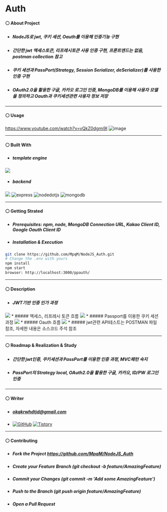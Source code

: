 # Auth
#### ⚪ About Project
* ##### NodeJS로 jwt, 쿠키 세션, Oauth를 이용해 인증기능 구현
* ##### 간단한 jwt 엑세스토큰, 리프레시토큰 사용 인증 구현, 프론트엔드는 없음, postman collection 참고
* ##### 쿠키 세션과 PassPort(Strategy, Session Serializer, deSerializer)를 사용한 인증 구현
* ##### OAuth2.0을 활용한 구글, 카카오 로그인 인증, MongoDB를 이용해 사용자 모델을 정의하고 Oauth과 쿠키세션관련 사용자 정보 저장

* * *
#### ⚪ Usage
https://www.youtube.com/watch?v=vQkZ0dgmi9I
![image](https://user-images.githubusercontent.com/79093184/268300607-ec6350cc-e75c-4796-b58d-3ce3a4182c51.png)
* * *
#### ⚪ Built With
* ##### template engine
<img src ="https://img.shields.io/badge/ejs-F7DF1E.svg?&style=for-the-badge&logo=ejs&logoColor=white"/>

* ##### backend
<img src ="https://img.shields.io/badge/javascript-F7DF1E.svg?&style=for-the-badge&logo=JavaScript&logoColor=white"/> <img alt="express" src ="https://img.shields.io/badge/express-339933.svg?&style=for-the-badge&logo=express&logoColor=white"/> <img alt="nodedotjs" src ="https://img.shields.io/badge/nodejs-339933.svg?&style=for-the-badge&logo=nodedotjs&logoColor=white"/> <img alt="mongodb" src ="https://img.shields.io/badge/mongodb-339933.svg?&style=for-the-badge&logo=mongodb&logoColor=white"/>

* * *
#### ⚪ Getting Strated
* ##### Prerequisites: npm, node, MongoDB Connection URL, Kakao Client ID, Google Oauth Client ID
* ##### Installation & Execution
```bash
git clone https://github.com/MpqM/NodeJS_Auth.git
# Change the .env with yours
npm install
npm start
browser: http://localhost:3000/ppauth/
```

* * *
#### ⚪ Description 
* ##### JWT기반 인증 인가 과정
 <img src="https://user-images.githubusercontent.com/79093184/268309865-786a47dc-375f-4eae-bf8e-1834a2a7002c.png"/>
* ##### 엑세스, 리프레시 토큰 흐름
  <img src="https://user-images.githubusercontent.com/79093184/268310086-41f36848-0fa9-4de2-b80b-019cb2eacc1b.png"/>
* ##### Passport를 이용한 쿠키 세션 과정
  <img src="https://user-images.githubusercontent.com/79093184/268310220-7ddbc695-f9a4-4231-88bd-53142ffda367.png"/>
* ##### Oauth 흐름
  <img src="https://user-images.githubusercontent.com/79093184/268310369-5082e1e3-b6f9-4847-a262-fdf04b637dcf.png"/>
* ##### jwt관련 API테스트는 POSTMAN 파일 참조, 자세한 내용은 소스코드 주석 참조
  
* * *
#### ⚪ Roadmap & Realization & Study
* ##### 간단한 jwt인증, 쿠키세션과 PassPort를 이용한 인증 과정, MVC패턴 숙지
* ##### PassPort의 Strategy local, OAuth2.0을 활용한 구글, 카카오, ID/PW 로그인 인증
* * *
#### ⚪ Writer
* ##### <span>okqkrwhdtjd@gmail.com
* <a href = "https://github.com/MpqM"><img alt="GitHub" src ="https://img.shields.io/badge/GitHub-181717.svg?&style=for-the-badge&logo=GitHub&logoColor=white"/></a> <a href = "https://MpqM.tistory.com/"> <img alt="Tistory" src ="https://img.shields.io/badge/Tistory-white.svg?&style=for-the-badge"/></a>
* * *
#### ⚪ Contributing
* ##### Fork the Project https://github.com/MpqM/NodeJS_Auth
* ##### Create your Feature Branch (git checkout -b feature/AmazingFeature)
* ##### Commit your Changes (git commit -m 'Add some AmazingFeature')
* ##### Push to the Branch (git push origin feature/AmazingFeature)
* ##### Open a Pull Request
